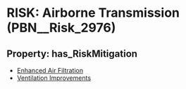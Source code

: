 # RISK: __Airborne Transmission__ (PBN__Risk_2976)

## Property: has_RiskMitigation

* [Enhanced Air Filtration](PBN__Mitigation_1225)
* [Ventilation Improvements](PBN__Mitigation_1913)

